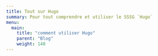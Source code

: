 ```yaml
---
title: Tout sur Hugo
summary: Pour tout comprendre et utiliser le SSSG `Hugo`
menu:
  main:
    title: "comment utiliser Hugo"
    parent: "Blog"
    weight: 140
---
```

